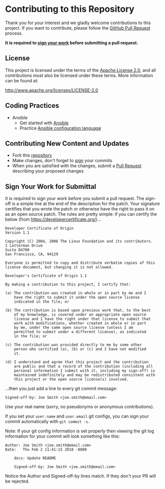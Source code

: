 Contributing to this Repository
===============================

Thank you for your interest and we gladly welcome contributions to this project. If you want to contribute, please follow the [GitHub Pull Request](https://help.github.com/en/github/collaborating-with-issues-and-pull-requests) process.

**It is required to [sign your work](#sign-your-work-for-submittal) before submitting a pull request.**


License
-------

This project is licensed under the terms of the [Apache License 2.0](LICENSE), and all contributions must also be licensed under these terms. More information can be found at:

http://www.apache.org/licenses/LICENSE-2.0


Coding Practices
----------------

- Ansible
  - Get started with [Ansible](https://docs.ansible.com/ansible/latest/user_guide/intro_getting_started.html#getting-started)
  - Practice [Ansible configuration language](https://www.ansible.com/use-cases/configuration-management)


Contributing New Content and Updates
------------------------------------

- Fork this [repository](https://github.com/IBM/ibm-spectrum-scale-install-infra)
- Make changes, don't forget to [sign](#sign-your-work-for-submittal) your commits
- When you are satisfied with the changes, submit a [Pull Request](https://help.github.com/en/github/collaborating-with-issues-and-pull-requests/about-pull-requests) describing your proposed changes


Sign Your Work for Submittal
----------------------------

It is required to sign your work before you submit a pull request. The sign-off is a simple line at the end of the description for the patch. Your signature certifies that you wrote the patch or otherwise have the right to pass it on as an open source patch. The rules are pretty simple: if you can certify the below (from https://developercertificate.org/)...

```
Developer Certificate of Origin
Version 1.1

Copyright (C) 2004, 2006 The Linux Foundation and its contributors.
1 Letterman Drive
Suite D4700
San Francisco, CA, 94129

Everyone is permitted to copy and distribute verbatim copies of this
license document, but changing it is not allowed.

Developer's Certificate of Origin 1.1

By making a contribution to this project, I certify that:

(a) The contribution was created in whole or in part by me and I
    have the right to submit it under the open source license
    indicated in the file; or

(b) The contribution is based upon previous work that, to the best
    of my knowledge, is covered under an appropriate open source
    license and I have the right under that license to submit that
    work with modifications, whether created in whole or in part
    by me, under the same open source license (unless I am
    permitted to submit under a different license), as indicated
    in the file; or

(c) The contribution was provided directly to me by some other
    person who certified (a), (b) or (c) and I have not modified
    it.

(d) I understand and agree that this project and the contribution
    are public and that a record of the contribution (including all
    personal information I submit with it, including my sign-off) is
    maintained indefinitely and may be redistributed consistent with
    this project or the open source license(s) involved.
```

...then you just add a line to every git commit message:

```
Signed-off-by: Joe Smith <joe.smith@email.com>
```
Use your real name (sorry, no pseudonyms or anonymous contributions).

If you set your `user.name` and `user.email` git configs, you can sign your commit automatically with `git commit -s`.

Note: If your git config information is set properly then viewing the git log information for your commit will look something like this:

```
Author: Joe Smith <joe.smith@email.com>
Date:   Thu Feb 2 11:41:15 2018 -0800

    docs: Update README

    Signed-off-by: Joe Smith <joe.smith@email.com>
```

Notice the Author and Signed-off-by lines match. If they don't your PR will be rejected.
